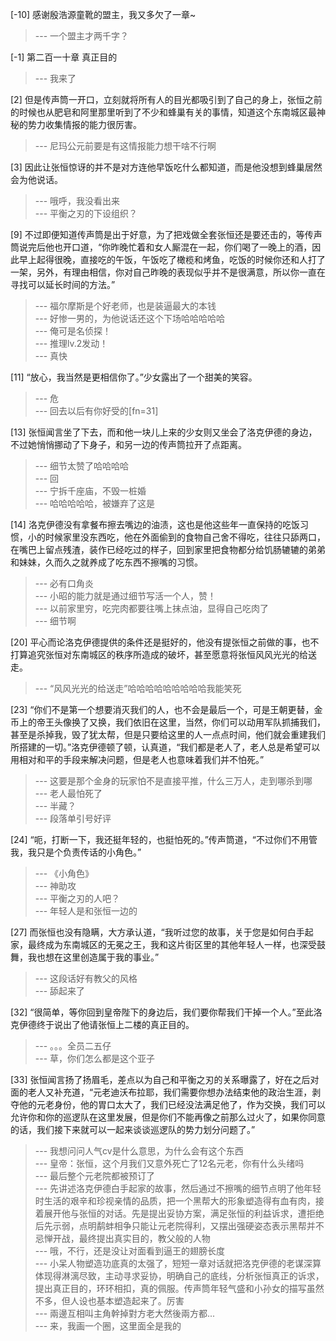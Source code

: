 
[-10] 感谢殷浩源童靴的盟主，我又多欠了一章~
>--- 一个盟主才两千字？<br>

[-1] 第二百一十章 真正目的
>--- 我来了<br>

[2] 但是传声筒一开口，立刻就将所有人的目光都吸引到了自己的身上，张恒之前的时候也从肥皂和阿里那里听到了不少和蜂巢有关的事情，知道这个东南城区最神秘的势力收集情报的能力很厉害。
>--- 尼玛公元前要是有这情报能力想干啥不行啊<br>

[3] 因此让张恒惊讶的并不是对方连他早饭吃什么都知道，而是他没想到蜂巢居然会为他说话。
>--- 哦呼，我没看出来<br>
>--- 平衡之刃的下设组织？<br>

[9] 不过即便知道传声筒是出于好意，为了把戏做全套张恒还是要还击的，等传声筒说完后他也开口道，“你昨晚忙着和女人厮混在一起，你们喝了一晚上的酒，因此早上起得很晚，直接吃的午饭，午饭吃了橄榄和烤鱼，吃饭的时候你还和人打了一架，另外，有理由相信，你对自己昨晚的表现似乎并不是很满意，所以你一直在寻找可以延长时间的方法。”
>--- 福尔摩斯是个好老师，也是装逼最大的本钱<br>
>--- 好惨一男的，为他说话还这个下场哈哈哈哈哈<br>
>--- 俺可是名侦探！<br>
>--- 推理lv.2发动！<br>
>--- 真快<br>

[11] “放心，我当然是更相信你了。”少女露出了一个甜美的笑容。
>--- 危<br>
>--- 回去以后有你好受的[fn=31]<br>

[13] 张恒闻言坐了下去，而和他一块儿上来的少女则又坐会了洛克伊德的身边，不过她悄悄挪动了下身子，和另一边的传声筒拉开了点距离。
>--- 细节太赞了哈哈哈哈<br>
>--- 回<br>
>--- 宁拆千座庙，不毁一桩婚<br>
>--- 哈哈哈哈哈，被嫌弃了这是<br>

[14] 洛克伊德没有拿餐布擦去嘴边的油渍，这也是他这些年一直保持的吃饭习惯，小的时候家里没东西吃，他在外面偷到的食物自己舍不得吃，往往只舔两口，在嘴巴上留点残渣，装作已经吃过的样子，回到家里把食物都分给饥肠辘辘的弟弟和妹妹，久而久之就养成了吃东西不擦嘴的习惯。
>--- 必有口角炎<br>
>--- 小昭的能力就是通过细节写活一个人，赞！<br>
>--- 以前家里穷，吃完肉都要往嘴上抹点油，显得自己吃肉了<br>
>--- 细节啊<br>

[20] 平心而论洛克伊德提供的条件还是挺好的，他没有提张恒之前做的事，也不打算追究张恒对东南城区的秩序所造成的破坏，甚至愿意将张恒风风光光的给送走。
>--- “风风光光的给送走”哈哈哈哈哈哈哈哈哈我能笑死<br>

[23] “你们不是第一个想要消灭我们的人，也不会是最后一个，可是王朝更替，金币上的帝王头像换了又换，我们依旧在这里，当然，你们可以动用军队抓捕我们，甚至是杀掉我，毁了犹太帮，但是只要给这里的人一点点时间，他们就会重建我们所搭建的一切。”洛克伊德顿了顿，认真道，“我们都是老人了，老人总是希望可以用相对和平的手段来解决问题，但是老人也意味着我们并不怕死。”
>--- 这要是那个金身的玩家怕不是直接平推，什么三万人，走到哪杀到哪<br>
>--- 老人最怕死了<br>
>--- 半藏？<br>
>--- 段落单引号好评<br>

[24] “呃，打断一下，我还挺年轻的，也挺怕死的。”传声筒道，“不过你们不用管我，我只是个负责传话的小角色。”
>--- 《小角色》<br>
>--- 神助攻<br>
>--- 平衡之刃的人吧？<br>
>--- 年轻人是和张恒一边的<br>

[27] 而张恒也没有隐瞒，大方承认道，“我听过您的故事，关于您是如何白手起家，最终成为东南城区的无冕之王，我和这片街区里的其他年轻人一样，也深受鼓舞，我也想在这里创造属于我的事业。”
>--- 这段话好有教父的风格<br>
>--- 舔起来了<br>

[32] “很简单，等你回到皇帝陛下的身边后，我们要你帮我们干掉一个人。”至此洛克伊德终于说出了他请张恒上二楼的真正目的。
>--- 。。。全员二五仔<br>
>--- 草，你们怎么都是这个亚子<br>

[33] 张恒闻言扬了扬眉毛，差点以为自己和平衡之刃的关系曝露了，好在之后对面的老人又补充道，“元老迪沃布拉耶，我们需要你想办法结束他的政治生涯，剥夺他的元老身份，他的胃口太大了，我们已经没法满足他了，作为交换，我们可以允许你和你的巡逻队在这里发展，但是你们不能再像之前那么过火了，如果你同意的话，我们接下来就可以一起来谈谈巡逻队的势力划分问题了。”
>--- 我想问问人气cv是什么意思，为什么会有这个东西<br>
>--- 皇帝：张恒，这个月我们又意外死亡了12名元老，你有什么头绪吗<br>
>--- 最后整个元老院都被预订了<br>
>--- 先讲述洛克伊德白手起家的故事，然后通过不擦嘴的细节点明了他年轻时生活的艰辛和珍视亲情的品质，把一个黑帮大的形象塑造得有血有肉，接着展开他与张恒的对话。先是提出妥协方案，满足张恒的利益诉求，遭拒绝后先示弱，点明鹬蚌相争只能让元老院得利，又摆出强硬姿态表示黑帮并不忌惮开战，最终提出真实目的，教父般的人物<br>
>--- 哦，不行，还是没让对面看到逼王的翅膀长度<br>
>--- 小呆人物塑造功底真的太强了，短短一章对话就把洛克伊德的老谋深算体现得淋漓尽致，主动寻求妥协，明确自己的底线，分析张恒真正的诉求，提出真正目的，环环相扣，真的佩服。传声筒年轻气盛和小孙女的描写虽然不多，但人设也基本塑造起来了。厉害<br>
>--- 兩邊互相叫主角幹掉對方老大然後兩方都...<br>
>--- 来，我画一个圈，这里面全是我的<br>
